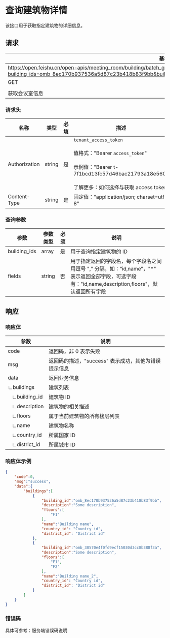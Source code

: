 # 查询建筑物详情

该接口用于获取指定建筑物的详细信息。

## 请求
| 基本 |  |
| --- | --- |
| https://open.feishu.cn/open-apis/meeting_room/building/batch_get?building_ids=omb_8ec170b937536a5d87c23b418b83f9bb&building_ids=omb_38570e4f0fd9ecf15030d3cc8b388f3a&fields=* |
| GET |
|  |
| 获取会议室信息 |


### 请求头
| 名称 | 类型 | 必填 | 描述 |
| --- | --- | --- | --- |
| Authorization | string | 是 | `tenant_access_token`<br> <br>值格式："Bearer `access_token`"<br><br>示例值："Bearer t-7f1bcd13fc57d46bac21793a18e560"<br> <br> 了解更多：如何选择与获取 access token |
| Content-Type | string | 是 | 固定值："application/json; charset=utf-8" |



### 查询参数

| **参数**     | **参数类型** | **必须** | **说明**                                                     |
| ------------ | ------------ | -------- | ------------------------------------------------------------ |
| building_ids | array<string>       | 是       | 用于查询指定建筑物的 ID                                      |
| fields       | string       | 否       | 用于指定返回的字段名，每个字段名之间用逗号 "," 分隔，如：“id,name”，"*" 表示返回全部字段，可选字段有："id,name,description,floors"，默认返回所有字段 |


## 响应

### 响应体

| **参数**     | **说明**                                             |
| ------------ | ---------------------------------------------------- |
| code         | 返回码，非 0 表示失败                                |
| msg          | 返回码的描述，"success" 表示成功，其他为错误提示信息 |
| data         | 返回业务信息                                         |
| ∟buildings   | 建筑列表                                             |
| &nbsp;&nbsp;&nbsp;∟building_id | 建筑物 ID                                            |
| &nbsp;&nbsp;&nbsp;∟description | 建筑物的相关描述                                     |
| &nbsp;&nbsp;&nbsp;∟floors      | 属于当前建筑物的所有楼层列表                         |
| &nbsp;&nbsp;&nbsp;∟name        | 建筑物名称                                           |
  | &nbsp;&nbsp;&nbsp;∟country_id        | 所属国家 ID                                           |
| &nbsp;&nbsp;&nbsp;∟district_id        | 所属城市 ID                                           |


### 响应体示例

```json
{
    "code":0,
    "msg":"success",
    "data":{
        "buildings":[
            {
                "building_id":"omb_8ec170b937536a5d87c23b418b83f9bb",
                "description":"Some description",
                "floors":[
                    "F1"
                ],
                "name":"Building name",
                "country_id": "Country id",
                "district_id": "District id"
            },
            {
                "building_id":"omb_38570e4f0fd9ecf15030d3cc8b388f3a",
                "description":"Some description",
                "floors":[
                    "F1",
                    "F2"
                ],
                "name":"Building name_2",
                "country_id": "Country id",
                "district_id": "District id"
            }
        ]
    }
}
```

### 错误码

具体可参考：服务端错误码说明


